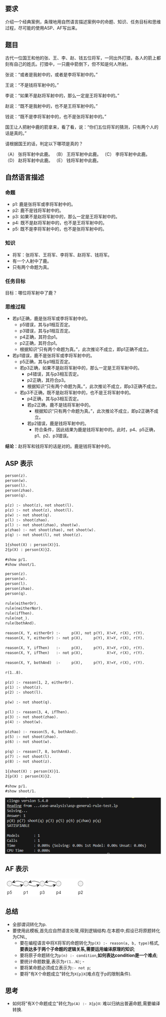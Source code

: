 ## 要求
介绍一个经典案例，条理地用自然语言描述案例中的命题、知识、任务目标和思维过程，尽可能的使用ASP、AF写出来。

<!-- ## 题目0
阿德里安、布福德和卡特三人去餐馆吃饭，他们每人要的不是火腿就是猪排。

（1）	如果阿德里安要的是火腿，那么布福德要的就是猪排。

（2）	阿德里安或卡特要的是火腿，但是不会两人都要火腿。

（3）	布福德和卡特不会两人都要猪排。

谁昨天要的是火腿，今天要的是猪排？

## 解答
根据（1）和（2），如果阿德里安要的是火腿，那么布福德要的就是猪排，卡特要的也是猪排。这种情况与（3）矛盾。因此，阿德里安要的只能是猪排。

于是，根据（2），卡特要的只能是火腿。

因此，只有布福德才能昨天要火腿，今天要猪排。
 -->


## 题目
古代一位国王和他的张、王、李、赵、钱五位将军，一同出外打猎，各人的箭上都刻有自己的姓氏。打猎中，一只鹿中箭倒下，但不知是何人所射。

张说：“或者是我射中的，或者是李将军射中的。”

王说：“不是钱将军射中的。”

李说：“如果不是赵将军射中的，那么一定是王将军射中的。”

赵说：“既不是我射中的，也不是王将军射中的。”

钱说：“既不是李将军射中的，也不是张将军射中的。”

国王让人把射中鹿的箭拿来，看了看，说：“你们五位将军的猜测，只有两个人的话是真的。”

请根据国王的话，判定以下哪项是真的？

（A）	张将军射中此鹿。
（B）	王将军射中此鹿。
（C）	李将军射中此鹿。
（D）	赵将军射中此鹿。
（E）	钱将军射中此鹿。

<!-- ## 解答
在五位将军的话语中，张将军的话和钱将军的话是矛盾的，张将军的话具有“p 或者 q”的形式，其中 p 表示“张将军射中此鹿”，q 表示“李将军射中此鹿”；钱将军的话恰好具有“非 p 并且非 q”的形式，根据复合命题的负命题的知识，可以确定张将军和钱将军的话是相互否定的，亦即两个人的话中必有一真，必有一假。另外，李将军的话和赵将军的话也是矛盾的，李将军的话具有“如果非 P，那么 q”的形式，其中，p 表示“赵将军射中此鹿”，q 表示“王将军射中此鹿”；赵将军的话恰好具有“非 p 并且非 q”的形式，根据复合命题的负命题的知识，可以确定李将军和赵将军的话是相互否定的，亦即两个人的话中必有一真，必有一假。这样，不论张将军和钱将军。李将军和赵将军的话中，何者为真，何者为假，但可以肯定其中必有两个人的话是真的，那么，根据题意，剩下王将军所说的话就一定是假话。王将军说的是“不是钱将军射中此鹿”，既然此话为假，那就可以断定是钱将军射中此鹿的。确定了是钱将军射中此鹿的，就可以知道张将军的话是假的， 
**钱将军的话是真的**；李将军的话是假的，**赵将军的话是真的**。

解答此类试题，具有了复合命题及负复合命题的等值命题的有关知识，确定了哪两对复合命题具有矛盾关系，就比较容易了。 -->


## 自然语言描述
### 命题
- p1: 鹿是张将军或李将军射中的。
- p2: 鹿不是钱将军射中的。
- p3: 如果不是赵将军射中的，那么一定是王将军射中的。
- p4: 既不是赵将军射中的，也不是王将军射中的。
- p5: 既不是李将军射中的，也不是张将军射中的。



### 知识
- 将军：张将军、王将军、李将军、赵将军、钱将军。
- 有一个人射中了鹿。
- 只有两个命题为真。

### 任务目标
目标：哪位将军射中了鹿？

### 思维过程
- 若p1正确，鹿是张将军或李将军射中的。
  - p5错误，其与p1相互否定。
  - p3错误，其与p1相互否定。
  - p4正确，其符合p1。
  - p2正确，其符合p1。
  - 根据知识“只有两个命题为真。”，此次推论不成立，即p1正确不成立。
- 若p1错误，鹿不是张将军或李将军射中的。
  - p5正确，其与p1相互否定。
  - 若p3正确，如果不是赵将军射中的，那么一定是王将军射中的。
    - p4错误，其与p3相互否定。
    - p2正确，其符合p3。
    - 根据知识“只有两个命题为真。”，此次推论不成立，即p3正确不成立。
  - 若p3不正确，既不是赵将军射中的，也不是王将军射中的。
    - p4正确，其与p3相互否定。
    - 若p2正确，鹿不是钱将军射中的。
      - 根据知识“只有两个命题为真。”，此次推论不成立，即p2正确不成立。
    - 若p2错误，鹿是钱将军射中的。
      - 符合条件，因此结果为鹿是钱将军射中的。此时，p4、p5正确，p1、p2、p3错误。

**结论**：赵将军和钱将军的话是对的。鹿是钱将军射中的。

## ASP 表示
```
person(z).
person(w).
person(l).
person(zhao).
person(q).

p(z) :- shoot(z), not shoot(l).
p(z) :- not shoot(z), shoot(l).
p(w) :- not shoot(q).
p(l) :- shoot(zhao).
p(l) :- not shoot(zhao), shoot(w).
p(zhao) :- not shoot(zhao), not shoot(w).
p(q) :- not shoot(l), not shoot(z).

1{shoot(X) : person(X)}1.
2{p(X) : person(X)}2.

#show p/1.
#show shoot/1.
```

```
person(z).
person(w).
person(l).
person(zhao).
person(q).

rule(eitherOr).
rule(neitherNor).
rule(ifThen).
rule(not_).
rule(bothAnd).

reason(X, Y, eitherOr) :-     p(X), not p(Y), X!=Y, r(X), r(Y).
reason(X, Y, eitherOr) :- not p(X),     p(Y), X!=Y, r(X), r(Y).

reason(X, Y, ifThen)   :-     p(X),     p(Y), X!=Y, r(X), r(Y).
reason(X, Y, ifThen)   :- not p(X),           X!=Y, r(X), r(Y).

reason(X, Y, bothAnd)  :-     p(X),     p(Y), X!=Y, r(X), r(Y).

r(1..8).

p(z) :- reason(1, 2, eitherOr).
p(1) :- shoot(z).
p(2) :- shoot(l).

p(w) :- not shoot(q).

p(l) :- reason(3, 4, ifThen).
p(3) :- not shoot(zhao).
p(4) :- shoot(w).

p(zhao) :- reason(5, 6, bothAnd).
p(5) :- not shoot(zhao).
p(6) :- not shoot(w).

p(q) :- reason(7, 8, bothAnd).
p(7) :- not shoot(l).
p(8) :- not shoot(z).

1{shoot(X) : person(X)}1.
2{p(X) : person(X)}2.

#show p/1.
#show shoot/1.
```

![alt text](image-1.png)

## AF 表示
![AF表示](image.png)

## 总结
- 全部谓词转化为p.
- 要使用此模板,首先应自然语言处理,得到逻辑结构.在本题中,假设已将原题转化为CNL,
  - 要在编程语言中将X将军的命题转化为`p(X) :- reason(a, b, type)`格式,**要表达多于两个子命题的逻辑关系,需要运用编译原理的知识**;
  - 要将原子命题转化为`p(n) :- condition`,**如何表达condition是一个难点**;
  - 要统计命题数量,表示为`r(1..N)`;  - 
  - 要将某命题必须成立表示为`:- not p`;
  - 要将"有X个命题成立"转化为`X{p}X`(难点在于p的限制条件).

## 思考
- 如何将"有X个命题成立"转化为`p(A) :- X{p}X`: 难以归纳出普遍命题,需要编译转换.